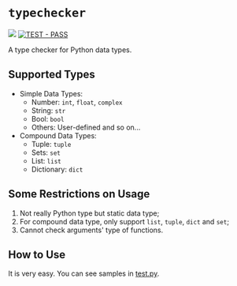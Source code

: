 # `typechecker`

![](https://img.shields.io/badge/Python-2.7,%203.6-blue.svg) [![TEST - PASS](https://img.shields.io/badge/TEST-PASS-green.svg "Click to See Test Samples")](test.py)

A type checker for Python data types.

## Supported Types

- Simple Data Types:
  - Number: `int`, `float`, `complex`
  - String: `str`
  - Bool: `bool`
  - Others: User-defined and so on...
- Compound Data Types:
  - Tuple: `tuple`
  - Sets: `set`
  - List: `list`
  - Dictionary: `dict`

## Some Restrictions on Usage

1. Not really Python type but static data type;
2. For compound data type, only support `list`, `tuple`, `dict` and `set`;
3. Cannot check arguments' type of functions.

## How to Use 

It is very easy. You can see samples in [test.py](test.py).

